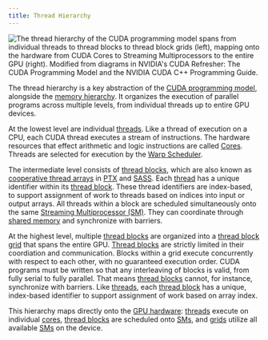 ```yaml
---
title: Thread Hierarchy
---
```


![The thread hierarchy of the [CUDA programming model](/gpu-glossary/device-software/cuda-programming-model) spans from individual [threads](/gpu-glossary/device-software/thread) to [thread blocks](/gpu-glossary/device-software/thread-block) to [thread block grids](/gpu-glossary/device-software/thread-block-grid) (left), mapping onto the hardware from [CUDA Cores](/gpu-glossary/device-hardware/cuda-core) to [Streaming Multiprocessors](/gpu-glossary/device-hardware/streaming-multiprocessor) to the entire GPU (right). Modified from diagrams in NVIDIA's [CUDA Refresher: The CUDA Programming Model](https://developer.nvidia.com/blog/cuda-refresher-cuda-programming-model/) and the NVIDIA [CUDA C++ Programming Guide](https://docs.nvidia.com/cuda/cuda-c-programming-guide/index.html#programming-model).](themed-image://cuda-programming-model.svg)

The thread hierarchy is a key abstraction of the
[CUDA programming model](/gpu-glossary/device-software/cuda-programming-model),
alongside the
[memory hierarchy](/gpu-glossary/device-software/memory-hierarchy). It organizes
the execution of parallel programs across multiple levels, from individual
threads up to entire GPU devices.

At the lowest level are individual
[threads](/gpu-glossary/device-software/thread). Like a thread of execution on a
CPU, each CUDA thread executes a stream of instructions. The hardware resources
that effect arithmetic and logic instructions are called
[Cores](/gpu-glossary/device-hardware/core). Threads are selected for execution
by the [Warp Scheduler](/gpu-glossary/device-hardware/warp-scheduler).

The intermediate level consists of
[thread blocks](/gpu-glossary/device-software/thread-block), which are also
known as
[cooperative thread arrays](/gpu-glossary/device-software/cooperative-thread-array)
in [PTX](/gpu-glossary/device-software/parallel-thread-execution) and
[SASS](/gpu-glossary/device-software/streaming-assembler). Each
[thread](/gpu-glossary/device-software/thread) has a unique identifier within
its [thread block](/gpu-glossary/device-software/thread-block). These thread
identifiers are index-based, to support assignment of work to threads based on
indices into input or output arrays. All threads within a block are scheduled
simultaneously onto the same
[Streaming Multiprocessor (SM)](/gpu-glossary/device-hardware/streaming-multiprocessor).
They can coordinate through
[shared memory](/gpu-glossary/device-software/shared-memory) and synchronize
with barriers.

At the highest level, multiple
[thread blocks](/gpu-glossary/device-software/thread-block) are organized into a
[thread block grid](/gpu-glossary/device-software/thread-block-grid) that spans
the entire GPU. [Thread blocks](/gpu-glossary/device-software/thread-block) are
strictly limited in their coordiation and communication. Blocks within a grid
execute concurrently with respect to each other, with no guaranteed execution
order. CUDA programs must be written so that any interleaving of blocks is
valid, from fully serial to fully parallel. That means
[thread blocks](/gpu-glossary/device-software/thread-block) cannot, for
instance, synchronize with barriers. Like
[threads](/gpu-glossary/device-software/thread), each
[thread block](/gpu-glossary/device-software/thread-block) has a unique,
index-based identifier to support assignment of work based on array index.

This hierarchy maps directly onto the
[GPU hardware](/gpu-glossary/device-hardware):
[threads](/gpu-glossary/device-software/thread) execute on individual
[cores](/gpu-glossary/device-hardware/core),
[thread blocks](/gpu-glossary/device-software/thread-block) are scheduled onto
[SMs](/gpu-glossary/device-hardware/streaming-multiprocessor), and
[grids](/gpu-glossary/device-software/thread-block-grid) utilize all available
[SMs](/gpu-glossary/device-hardware/streaming-multiprocessor) on the device.
